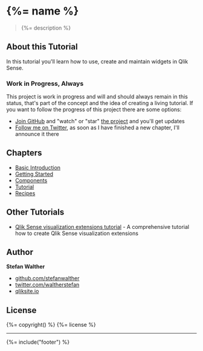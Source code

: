 # {%= name %}
> {%= description %}

## About this Tutorial

In this tutorial you'll learn how to use, create and maintain widgets in Qlik Sense.

### Work in Progress, Always

This project is work in progress and will and should always remain in this status, that's part of the concept and the idea of creating a living tutorial. 
If you want to follow the progress of this project there are some options:

* [Join GitHub](https://github.com/join) and "watch" or "star" [the project](http://github.com/stefanwalther/widget-tutorial) and you'll get updates
* [Follow me on Twitter](http://twitter.com/waltherstefan), as soon as I have finished a new chapter, I'll announce it there

## Chapters

- [Basic Introduction](http://qliksite.io/tutorials/qliksense-widgets-tutorial/)
- [Getting Started](http://qliksite.io/tutorials/qliksense-widgets-tutorial/)
- [Components](http://qliksite.io/tutorials/qliksense-widgets-tutorial/)
- [Tutorial](http://qliksite.io/tutorials/qliksense-widgets-tutorial/)
- [Recipes](http://qliksite.io/tutorials/qliksense-widgets-tutorial/)


## Other Tutorials

- [Qlik Sense visualization extensions tutorial](https://github.com/stefanwalther/qliksense-extension-tutorial) - A comprehensive tutorial how to create Qlik Sense visualization extensions

## Author

**Stefan Walther**

* [github.com/stefanwalther](https://github.com/stefanwalther)
* [twitter.com/waltherstefan](http://twitter.com/waltherstefan)
* [qliksite.io](http://qliksite.io)

## License
{%= copyright() %}
{%= license %}

***

{%= include("footer") %}
